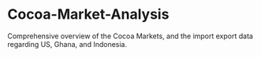 # Cocoa-Market-Analysis
Comprehensive overview of the Cocoa Markets, and the import export data regarding US, Ghana, and Indonesia.
